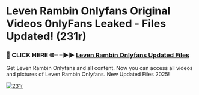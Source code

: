 # Leven Rambin Onlyfans Original Videos 0nlyFans Leaked - Files Updated! (231r)

<h3>🔴 CLICK HERE 🌐==►► <a href="https://tinyurl.com/ehrbuxhb" rel="nofollow">Leven Rambin Onlyfans Updated Files</a></h3>

Get Leven Rambin Onlyfans and all content. Now you can access all videos and pictures of Leven Rambin Onlyfans. New Updated Files 2025!

[![231r](https://i.imgur.com/lVYEuWS.gif)](https://tinyurl.com/ehrbuxhb)
